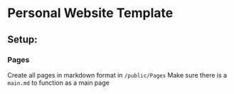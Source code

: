 # Personal Website Template

## Setup:

### Pages

Create all pages in markdown format in `/public/Pages`
Make sure there is a `main.md` to function as a main page

###